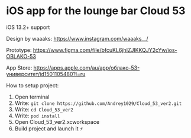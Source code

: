 # iOS app for the lounge bar Cloud 53

iOS 13.2+ support

Design by waaaks: https://www.instagram.com/waaaks__/

Prototype: https://www.figma.com/file/bfcuKL6jhIZJlKKQJY2cYw/ios-OBLAKO-53

App Store: https://apps.apple.com/au/app/облако-53-университет/id1501105480?l=ru

How to setup project:
1. Open terminal
2. Write: `git clone https://github.com/Andrey1029/Cloud_53_ver2.git`
3. Write: `cd Cloud_53_ver2`
4. Write: `pod install`
5. Open Cloud_53_ver2.xcworkspace
6. Build project and launch it ⚡️

